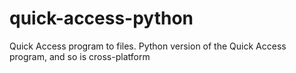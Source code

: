 # quick-access-python
Quick Access program to files. Python version of the Quick Access program, and so is cross-platform
